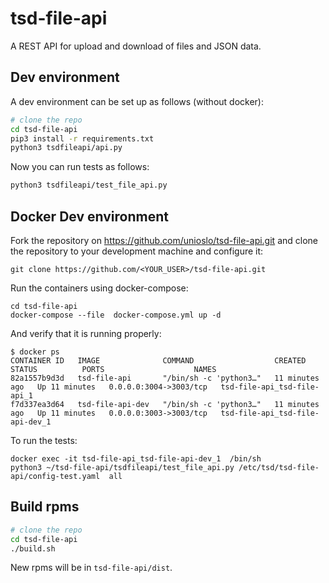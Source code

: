 
# tsd-file-api

A REST API for upload and download of files and JSON data.

## Dev environment

A dev environment can be set up as follows (without docker):
```bash
# clone the repo
cd tsd-file-api
pip3 install -r requirements.txt
python3 tsdfileapi/api.py
```

Now you can run tests as follows:
```bash
python3 tsdfileapi/test_file_api.py
```

## Docker Dev environment

Fork the repository on https://github.com/unioslo/tsd-file-api.git and
clone the repository to your development machine and configure it:

    git clone https://github.com/<YOUR_USER>/tsd-file-api.git

Run the containers using docker-compose:

    cd tsd-file-api
    docker-compose --file  docker-compose.yml up -d

And verify that it is running properly:

    $ docker ps
    CONTAINER ID   IMAGE              COMMAND                  CREATED          STATUS          PORTS                    NAMES
    82a1557b9d3d   tsd-file-api       "/bin/sh -c 'python3…"   11 minutes ago   Up 11 minutes   0.0.0.0:3004->3003/tcp   tsd-file-api_tsd-file-api_1
    f7d337ea3d64   tsd-file-api-dev   "/bin/sh -c 'python3…"   11 minutes ago   Up 11 minutes   0.0.0.0:3003->3003/tcp   tsd-file-api_tsd-file-api-dev_1

To run the tests:

    docker exec -it tsd-file-api_tsd-file-api-dev_1  /bin/sh
    python3 ~/tsd-file-api/tsdfileapi/test_file_api.py /etc/tsd/tsd-file-api/config-test.yaml  all

## Build rpms

```bash
# clone the repo
cd tsd-file-api
./build.sh
```
New rpms will be in `tsd-file-api/dist`.
